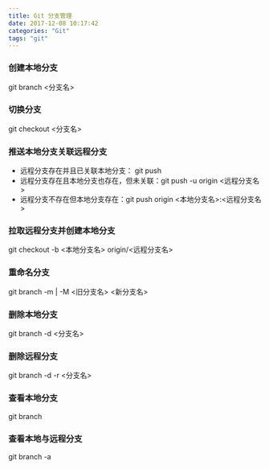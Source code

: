 ```yaml
---
title: Git 分支管理
date: 2017-12-08 10:17:42
categories: "Git"
tags: "git"
---
```


### 创建本地分支 ###
git branch <分支名>

### 切换分支 ###
git checkout <分支名>

### 推送本地分支关联远程分支 ###

- 远程分支存在并且已关联本地分支：	git push
- 远程分支存在且本地分支也存在，但未关联：git push -u origin <远程分支名>
- 远程分支不存在但本地分支存在：git push origin <本地分支名>:<远程分支名>

### 拉取远程分支并创建本地分支 ###
git checkout -b <本地分支名> origin/<远程分支名>

### 重命名分支 ###
 git branch -m | -M <旧分支名> <新分支名>

### 删除本地分支 ###
 git branch -d <分支名>


### 删除远程分支 ###
 git branch -d -r <分支名>

### 查看本地分支 ###
 git branch

### 查看本地与远程分支 ###
 git branch -a
